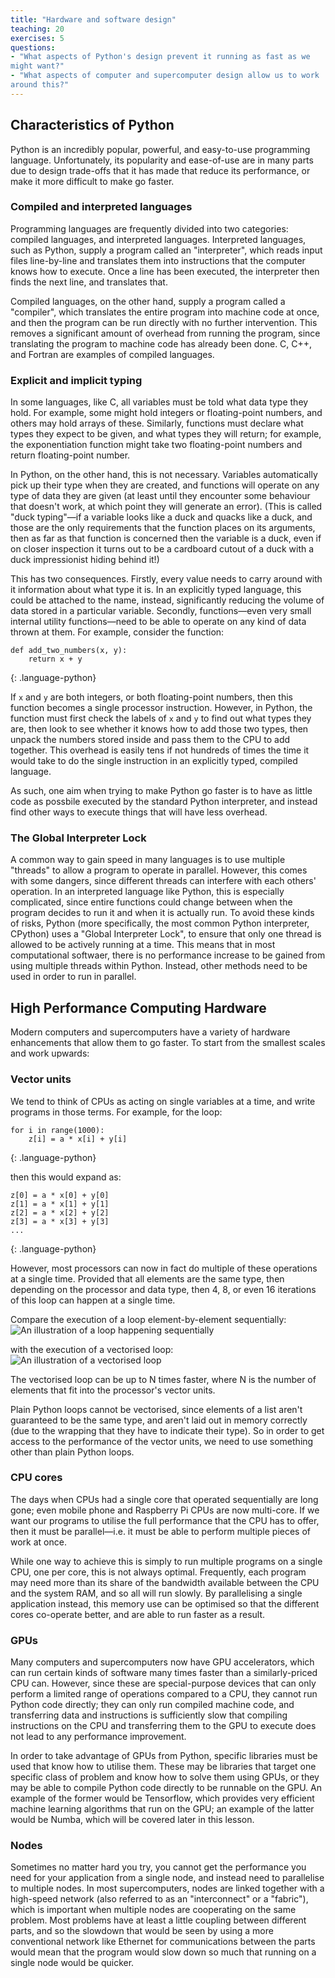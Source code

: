 ```yaml
---
title: "Hardware and software design"
teaching: 20
exercises: 5
questions:
- "What aspects of Python's design prevent it running as fast as we
might want?"
- "What aspects of computer and supercomputer design allow us to work
around this?"
---
```


## Characteristics of Python

Python is an incredibly popular, powerful, and easy-to-use programming
language. Unfortunately, its popularity and ease-of-use are in many
parts due to design trade-offs that it has made that reduce its
performance, or make it more difficult to make go faster.

### Compiled and interpreted languages

Programming languages are frequently divided into two categories:
compiled languages, and interpreted languages. Interpreted languages,
such as Python, supply a program called an "interpreter", which reads
input files line-by-line and translates them into instructions that
the computer knows how to execute. Once a line has been executed, the
interpreter then finds the next line, and translates that.

Compiled languages, on the other hand, supply a program called a
"compiler", which translates the entire program into machine code at
once, and then the program can be run directly with no further
intervention. This removes a significant amount of overhead from
running the program, since translating the program to machine code has
already been done. C, C++, and Fortran are examples of compiled
languages.


### Explicit and implicit typing

In some languages, like C, all variables must be told what data type
they hold. For example, some might hold integers or floating-point
numbers, and others may hold arrays of these. Similarly, functions
must declare what types they expect to be given, and what types they
will return; for example, the exponentiation function might take two
floating-point numbers and return floating-point number.

In Python, on the other hand, this is not necessary. Variables
automatically pick up their type when they are created, and functions
will operate on any type of data they are given (at least until they
encounter some behaviour that doesn't work, at which point they will
generate an error). (This is called "duck typing"&mdash;if a variable
looks like a duck and quacks like a duck, and those are the only
requirements that the function places on its arguments, then as far as
that function is concerned then the variable is a duck, even if on
closer inspection it turns out to be a cardboard cutout of a duck
with a duck impressionist hiding behind it!)

This has two consequences. Firstly, every value needs to carry around
with it information about what type it is. In an explicitly typed
language, this could be attached to the name, instead, significantly
reducing the volume of data stored in a particular variable. Secondly,
functions&mdash;even very small internal utility functions&mdash;need
to be able to operate on any kind of data thrown at them. For example,
consider the function:

~~~
def add_two_numbers(x, y):
    return x + y
~~~
{: .language-python}

If `x` and `y` are both integers, or both floating-point numbers,
then this function becomes a single processor instruction. However,
in Python, the function must first check the labels of `x` and `y`
to find out what types they are, then look to see whether it knows
how to add those two types, then unpack the numbers stored inside
and pass them to the CPU to add together. This overhead is easily
tens if not hundreds of times the time it would take to do the
single instruction in an explicitly typed, compiled language.

As such, one aim when trying to make Python go faster is to have as
little code as possbile executed by the standard Python interpreter,
and instead find other ways to execute things that will have less
overhead.


### The Global Interpreter Lock

A common way to gain speed in many languages is to use multiple "threads"
to allow a program to operate in parallel. However, this comes with some
dangers, since different threads can interfere with each others' operation.
In an interpreted language like Python, this is especially complicated,
since entire functions could change between when the program decides to run
it and when it is actually run. To avoid these kinds of risks, Python
(more specifically, the most common Python interpreter, CPython) uses
a "Global Interpreter Lock", to ensure that only one thread is allowed to
be actively running at a time. This means that in most computational
softwaer, there is no performance increase to be gained from using multiple
threads within Python. Instead, other methods need to be used in order
to run in parallel.


## High Performance Computing Hardware

Modern computers and supercomputers have a variety of hardware
enhancements that allow them to go faster. To start from the smallest
scales and work upwards:

### Vector units

We tend to think of CPUs as acting on single variables at a time, and
write programs in those terms. For example, for the loop:

~~~
for i in range(1000):
    z[i] = a * x[i] + y[i]
~~~
{: .language-python}

then this would expand as:

~~~
z[0] = a * x[0] + y[0]
z[1] = a * x[1] + y[1]
z[2] = a * x[2] + y[2]
z[3] = a * x[3] + y[3]
...
~~~
{: .language-python}

However, most processors can now in fact do multiple of these operations
at a single time. Provided that all elements are the same type, then
depending on the processor and data type, then 4, 8, or even 16
iterations of this loop can happen at a single time.

Compare the execution of a loop element-by-element sequentially:
![An illustration of a loop happening sequentially](/fig/non-vector.svg)

with the execution of a vectorised loop:
![An illustration of a vectorised loop](/fig/vector.svg)

The vectorised loop can be up to N times faster, where N is the number
of elements that fit into the processor's vector units.

Plain Python loops cannot be vectorised, since elements of a list aren't
guaranteed to be the same type, and aren't laid out in memory correctly
(due to the wrapping that they have to indicate their type). So in order
to get access to the performance of the vector units, we need to use
something other than plain Python loops.


### CPU cores

The days when CPUs had a single core that operated sequentially are
long gone; even mobile phone and Raspberry Pi CPUs are now multi-core.
If we want our programs to utilise the full performance that the CPU
has to offer, then it must be parallel&mdash;i.e. it must be able to
perform multiple pieces of work at once.

While one way to achieve this is simply to run multiple programs on a
single CPU, one per core, this is not always optimal. Frequently, each
program may need more than its share of the bandwidth available between
the CPU and the system RAM, and so all will run slowly. By parallelising
a single application instead, this memory use can be optimised so that
the different cores co-operate better, and are able to run faster as
a result.


### GPUs

Many computers and supercomputers now have GPU accelerators, which can
run certain kinds of software many times faster than a similarly-priced
CPU can. However, since these are special-purpose devices that can only
perform a limited range of operations compared to a CPU, they cannot
run Python code directly; they can only run compiled machine code, and
transferring data and instructions is sufficiently slow that compiling
instructions on the CPU and transferring them to the GPU to execute does
not lead to any performance improvement.

In order to take advantage of GPUs from Python, specific libraries must
be used that know how to utilise them. These may be libraries that
target one specific class of problem and know how to solve them using
GPUs, or they may be able to compile Python code directly to be runnable
on the GPU. An example of the former would be Tensorflow, which provides
very efficient machine learning algorithms that run on the GPU; an example
of the latter would be Numba, which will be covered later in this lesson.


### Nodes

Sometimes no matter hard you try, you cannot get the performance you need
for your application from a single node, and instead need to parallelise
to multiple nodes. In most supercomputers, nodes are linked together with
a high-speed network (also referred to as an "interconnect" or a "fabric"),
which is important when multiple nodes are cooperating on the same problem.
Most problems have at least a little coupling between different parts,
and so the slowdown that would be seen by using a more conventional network
like Ethernet for communications between the parts would mean that the
program would slow down so much that running on a single node would be quicker.
